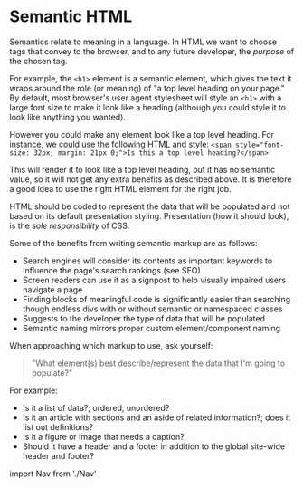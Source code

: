 # Semantic HTML

Semantics relate to meaning in a language. In HTML we want to choose tags that convey to the browser, and to any future developer, the _purpose_ of the chosen tag.

For example, the `<h1>` element is a semantic element, which gives the text it wraps around the role (or meaning) of "a top level heading on your page." By default, most browser's user agent stylesheet will style an `<h1>` with a large font size to make it look like a heading (although you could style it to look like anything you wanted).

However you could make any element look like a top level heading. For instance, we could use the following HTML and style: `<span style="font-size: 32px; margin: 21px 0;">Is this a top level heading?</span>`

This will render it to look like a top level heading, but it has no semantic value, so it will not get any extra benefits as described above. It is therefore a good idea to use the right HTML element for the right job.

HTML should be coded to represent the data that will be populated and not based on its default presentation styling. Presentation (how it should look), is the _sole responsibility_ of CSS.

Some of the benefits from writing semantic markup are as follows:

- Search engines will consider its contents as important keywords to influence the page's search rankings (see SEO)
- Screen readers can use it as a signpost to help visually impaired users navigate a page
- Finding blocks of meaningful code is significantly easier than searching though endless divs with or without semantic or namespaced classes
- Suggests to the developer the type of data that will be populated
- Semantic naming mirrors proper custom element/component naming

When approaching which markup to use, ask yourself:

> "What element(s) best describe/represent the data that I'm going to populate?"

For example:

- Is it a list of data?; ordered, unordered?
- Is it an article with sections and an aside of related information?; does it list out definitions?
- Is it a figure or image that needs a caption?
- Should it have a header and a footer in addition to the global site-wide header and footer?

import Nav from './Nav'

<Nav/>

